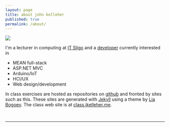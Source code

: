 ```yaml
---
layout: page
title: about john kelleher
published: true
permalink: /about/
---
```


<img class="col one right" src="{{site.baseurl}}/img/prof_pic.jpg">

I'm a lecturer in computing at [IT Sligo](www.itsligo.ie) and a [developer](http://jkelleher.me) currently interested in

* MEAN full-stack
* ASP.NET MVC 
* Arduino/IoT
* HCI/UX
* Web design/development

In class exercises are hosted as repositories on [github](www.github.com/itsligo) and fronted by sites such as this. These sites are generated with [Jekyll](www.jekyllrb.com) using a theme by [Lia Bogoev](http://liabogoev.com). The class web site is at [class.jkelleher.me](http://class.jkelleher.me).


<br/>
<hr/>
<br/>
<span class="contacticon center">
	<a href="mailto:{{ site.email }}"><i class="fa fa-envelope-square"></i></a>
	<a href="https://github.com/{{ site.github_username }}" target="_blank"><i class="fa fa-github-square"></i></a>
	<a href="https://www.linkedin.com/{{ site.linkedin }}" target="_blank"><i class="fa fa-linkedin-square"></i></a>
	<a href="http://{{ site.website }}" target="_blank"><i class="fa fa-user"></i></a>
	<a href="https://twitter.com/{{ site.twitter }}" target="_blank"><i class="fa fa-twitter-square"></i></a>
</span>

<!-- <div class="col three caption">
	You can even add a little note about which of these is the best way to reach you.
</div> -->

